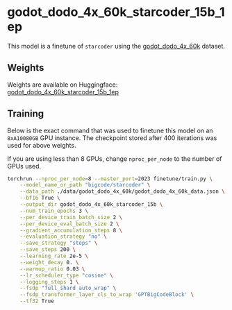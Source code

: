 # godot_dodo_4x_60k_starcoder_15b_1ep

This model is a finetune of `starcoder` using the [godot_dodo_4x_60k](../../data/godot_dodo_4x_60k/) dataset.

## Weights

Weights are available on Huggingface: [godot_dodo_4x_60k_starcoder_15b_1ep](https://huggingface.co/minosu/godot_dodo_4x_60k_starcoder_15b_1ep)

## Training

Below is the exact command that was used to finetune this model on an `8xA10080GB` GPU instance.
The checkpoint stored after 400 iterations was used for above weights.

If you are using less than 8 GPUs, change `nproc_per_node` to the number of GPUs used.

```bash
torchrun --nproc_per_node=8 --master_port=2023 finetune/train.py \
    --model_name_or_path "bigcode/starcoder" \
    --data_path ./data/godot_dodo_4x_60k/godot_dodo_4x_60k_data.json \
    --bf16 True \
    --output_dir godot_dodo_4x_60k_starcoder_15b \
    --num_train_epochs 3 \
    --per_device_train_batch_size 2 \
    --per_device_eval_batch_size 2 \
    --gradient_accumulation_steps 8 \
    --evaluation_strategy "no" \
    --save_strategy "steps" \
    --save_steps 200 \
    --learning_rate 2e-5 \
    --weight_decay 0. \
    --warmup_ratio 0.03 \
    --lr_scheduler_type "cosine" \
    --logging_steps 1 \
    --fsdp "full_shard auto_wrap" \
    --fsdp_transformer_layer_cls_to_wrap 'GPTBigCodeBlock' \
    --tf32 True
```
